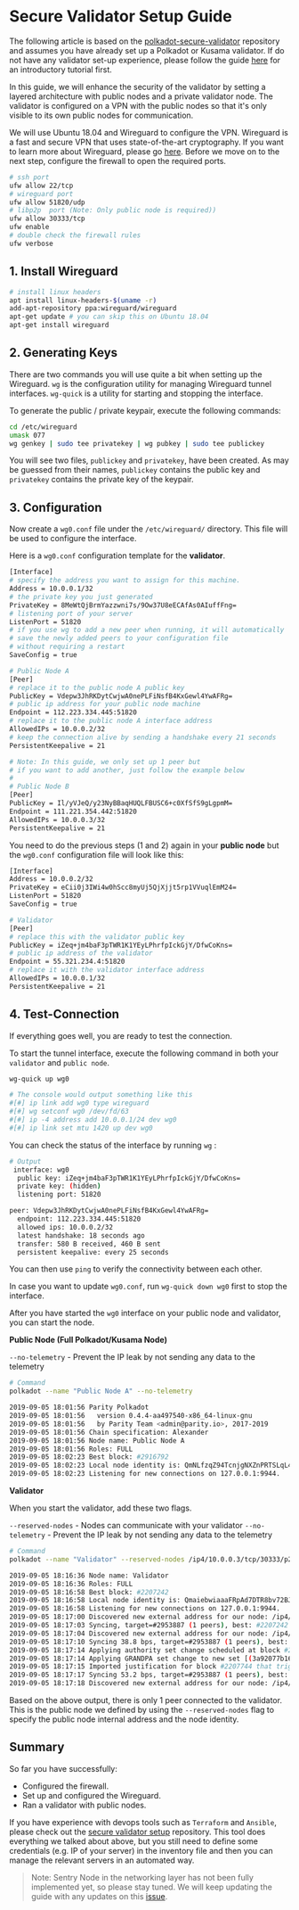 # Secure Validator Setup Guide


The following article is based on the [polkadot-secure-validator](https://github.com/w3f/polkadot-secure-validator) repository and assumes you have already set up a Polkadot or Kusama validator. If do not have any validator set-up experience, please follow the guide [here](https://guide.kusama.network/en/latest/try/validate/) for an introductory tutorial first.

In this guide, we will enhance the security of the validator by setting a layered architecture with public nodes and a private validator node. The validator is configured on a VPN with the public nodes so that it's only visible to its own public nodes for communication.

We will use Ubuntu 18.04 and Wireguard to configure the VPN. Wireguard is a fast and secure VPN that uses state-of-the-art cryptography. If you want to learn more about Wireguard, please go [here](https://www.wireguard.com/). Before we move on to the next step, configure the firewall to open the required ports.

```bash
# ssh port
ufw allow 22/tcp
# wireguard port
ufw allow 51820/udp
# libp2p  port (Note: Only public node is required))
ufw allow 30333/tcp
ufw enable
# double check the firewall rules
ufw verbose
```

## 1. Install Wireguard

```bash
# install linux headers
apt install linux-headers-$(uname -r)
add-apt-repository ppa:wireguard/wireguard
apt-get update # you can skip this on Ubuntu 18.04
apt-get install wireguard
```

## 2. Generating Keys

There are two commands you will use quite a bit when setting up the Wireguard. `wg` is the configuration utility for managing Wireguard tunnel interfaces. `wg-quick` is a utility  for starting and stopping the interface.

To generate the public / private keypair, execute the following commands:

```bash
cd /etc/wireguard
umask 077
wg genkey | sudo tee privatekey | wg pubkey | sudo tee publickey
```

You will see two files, `publickey` and `privatekey`, have been created.  As may be guessed from their names, `publickey` contains the public key and `privatekey` contains the private key of the keypair.

## 3. Configuration

Now create a `wg0.conf` file under the `/etc/wireguard/` directory.  This file will be used to configure the interface.

Here is a `wg0.conf` configuration template for the **validator**. 

```bash
[Interface]
# specify the address you want to assign for this machine.
Address = 10.0.0.1/32
# the private key you just generated
PrivateKey = 8MeWtQjBrmYazzwni7s/9Ow37U8eECAfAs0AIuffFng=
# listening port of your server
ListenPort = 51820
# if you use wg to add a new peer when running, it will automatically 
# save the newly added peers to your configuration file
# without requiring a restart
SaveConfig = true

# Public Node A   
[Peer]
# replace it to the public node A public key
PublicKey = Vdepw3JhRKDytCwjwA0nePLFiNsfB4KxGewl4YwAFRg=
# public ip address for your public node machine
Endpoint = 112.223.334.445:51820
# replace it to the public node A interface address
AllowedIPs = 10.0.0.2/32
# keep the connection alive by sending a handshake every 21 seconds
PersistentKeepalive = 21

# Note: In this guide, we only set up 1 peer but
# if you want to add another, just follow the example below
# 
# Public Node B  
[Peer]
PublicKey = Il/yVJeQ/y23NyBBaqHUQLFBUSC6+c0XfSfS9gLgpmM=
Endpoint = 111.221.354.442:51820
AllowedIPs = 10.0.0.3/32
PersistentKeepalive = 21
```

You need to do the previous steps (1 and 2) again in your **public node** but the `wg0.conf` configuration file will look like this:

```bash
[Interface]
Address = 10.0.0.2/32
PrivateKey = eCii0j3IWi4w0hScc8myUj5QjXjjt5rp1VVuqlEmM24=
ListenPort = 51820
SaveConfig = true

# Validator
[Peer]
# replace this with the validator public key
PublicKey = iZeq+jm4baF3pTWR1K1YEyLPhrfpIckGjY/DfwCoKns=
# public ip address of the validator
Endpoint = 55.321.234.4:51820
# replace it with the validator interface address
AllowedIPs = 10.0.0.1/32
PersistentKeepalive = 21
```
## 4. Test-Connection

If everything goes well, you are ready to test the connection.

To start the tunnel interface, execute the following command in both your `validator` and `public node`.

```bash
wg-quick up wg0

# The console would output something like this
#[#] ip link add wg0 type wireguard
#[#] wg setconf wg0 /dev/fd/63
#[#] ip -4 address add 10.0.0.1/24 dev wg0
#[#] ip link set mtu 1420 up dev wg0
```

You can check the status of the interface by running `wg` :

```bash
# Output
 interface: wg0
  public key: iZeq+jm4baF3pTWR1K1YEyLPhrfpIckGjY/DfwCoKns=
  private key: (hidden)
  listening port: 51820

peer: Vdepw3JhRKDytCwjwA0nePLFiNsfB4KxGewl4YwAFRg=
  endpoint: 112.223.334.445:51820
  allowed ips: 10.0.0.2/32
  latest handshake: 18 seconds ago
  transfer: 580 B received, 460 B sent
  persistent keepalive: every 25 seconds
```

You can then use `ping` to verify the connectivity between each other. 

In case you want to update `wg0.conf`, run `wg-quick down wg0` first to stop the interface.

After you have started the `wg0` interface on your public node and validator, you can start the node.

**Public Node (Full Polkadot/Kusama Node)**

``--no-telemetry`` - Prevent the IP leak by not sending any data to the telemetry

```bash
# Command
polkadot --name "Public Node A" --no-telemetry
```

```bash
2019-09-05 18:01:56 Parity Polkadot
2019-09-05 18:01:56   version 0.4.4-aa497540-x86_64-linux-gnu
2019-09-05 18:01:56   by Parity Team <admin@parity.io>, 2017-2019
2019-09-05 18:01:56 Chain specification: Alexander
2019-09-05 18:01:56 Node name: Public Node A
2019-09-05 18:01:56 Roles: FULL
2019-09-05 18:02:23 Best block: #2916792
2019-09-05 18:02:23 Local node identity is: QmNLfzqZ94TcnjgNXZnPRTSLqL4oabrpupba8SYbB95MoK
2019-09-05 18:02:23 Listening for new connections on 127.0.0.1:9944.
```
**Validator**

When you start the validator, add these two flags.

``--reserved-nodes`` - Nodes can communicate with your validator
``--no-telemetry`` - Prevent the IP leak by not sending any data to the telemetry

```bash
# Command
polkadot --name "Validator" --reserved-nodes /ip4/10.0.0.3/tcp/30333/p2p/QmNLfzqZ94TcnjgNXZnPRTSLqL4oabrpupba8SYbB95MoK --no-telemetry
```

```bash
2019-09-05 18:16:36 Node name: Validator
2019-09-05 18:16:36 Roles: FULL
2019-09-05 18:16:58 Best block: #2207242
2019-09-05 18:16:58 Local node identity is: QmaiebwiaaaFRpAd7DTR8bv72BJs9WAMLWbjP61JeKpFf5
2019-09-05 18:16:58 Listening for new connections on 127.0.0.1:9944.
2019-09-05 18:17:00 Discovered new external address for our node: /ip4/167.179.102.32/tcp/30333/p2p/QmaiebwiaaaFRpAd7DTR8bv72BJs9WAMLWbjP61JeKpFf5
2019-09-05 18:17:03 Syncing, target=#2953887 (1 peers), best: #2207242 (0xbf72…c74d), finalized #2206720 (0x3c82…de2c), ⬇ 8.8kiB/s ⬆ 6.7kiB/s
2019-09-05 18:17:04 Discovered new external address for our node: /ip4/10.0.0.1/tcp/30333/p2p/QmaiebwiaaaFRpAd7DTR8bv72BJs9WAMLWbjP61JeKpFf5
2019-09-05 18:17:10 Syncing 38.8 bps, target=#2953887 (1 peers), best: #2207498 (0x7ea2…8a84), finalized #2206720 (0x3c82…de2c), ⬇ 54.0kiB/s ⬆ 59.4kiB/s
2019-09-05 18:17:14 Applying authority set change scheduled at block #2207744
2019-09-05 18:17:14 Applying GRANDPA set change to new set [(3a92077b16fbb87972be7ebaf1b7e70f5b4fac9636c136936a28d0fb494d1ed4 (5DPW1n4q...), 1), (4bd3620064cda1f4cf405bf9ab565c9bad69446034c48884ffc5363a5286b145 (5Dn8F1SU...), 1), (ca8feb6f870330cdaea24e49c2f850b66729340cab164aea86c0a782ddecf57a (5GeJHN5E...), 1), (dcb83e46917c3c0ca35b9a18a32ba6d3912b6d50ab2bd382341d2e4fd2e6946f (5H4787dX...), 1)]
2019-09-05 18:17:15 Imported justification for block #2207744 that triggers command Changing authorities, signaling voter.
2019-09-05 18:17:17 Syncing 53.2 bps, target=#2953887 (1 peers), best: #2207882 (0x217a…f96a), finalized #2207744 (0xcdf8…6cee), ⬇ 50.3kiB/s ⬆ 15.8kiB/s
2019-09-05 18:17:18 Discovered new external address for our node: /ip4/10.0.1.203/tcp/30333/p2p/QmaiebwiaaaFRpAd7DTR8bv72BJs9WAMLWbjP61JeKpFf5
```

Based on the above output, there is only 1 peer connected to the validator.  This is the public node we defined by using the `--reserved-nodes` flag to specify the public node internal address and the node identity.

## Summary

So far you have successfully:

- Configured the firewall.
- Set up and configured the Wireguard.
- Ran a validator with public nodes.

If you have experience with devops tools such as `Terraform` and `Ansible`, please check out the [secure validator setup](https://github.com/w3f/polkadot-secure-validator) repository. This tool does everything we talked about above, but you still need to define some credentials (e.g. IP of your server) in the inventory file and then you can manage the relevant servers in an automated way. 

> Note: Sentry Node in the networking layer has not been fully implemented yet, so please stay tuned. We will keep updating the guide with any updates on this [issue](https://github.com/paritytech/substrate/issues/2999).
